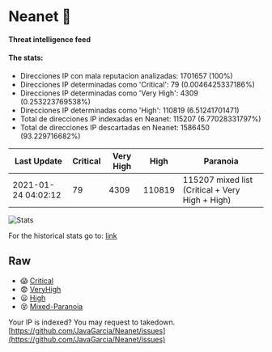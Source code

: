 # Neanet :hocho:
#### Threat intelligence feed
#### The stats:

- Direcciones IP con mala reputacion analizadas: 1701657 (100%)
- Direcciones IP determinadas como 'Critical':  79 (0.0046425337186%)
- Direcciones IP determinadas como 'Very High':  4309 (0.253223769538%)
- Direcciones IP determinadas como 'High':  110819 (6.51241701471)
- Total de direcciones IP indexadas en Neanet:  115207 (6.77028331797%)
- Total de direcciones IP descartadas en Neanet:  1586450 (93.229716682%)

| Last Update | Critical | Very High | High | Paranoia |
| --- | --- | --- | --- | --- |
| 2021-01-24 04:02:12 | 79 | 4309 | 110819 | 115207 mixed list (Critical + Very High + High)|

![Stats](https://docs.google.com/spreadsheets/d/e/2PACX-1vSnaNMIXVabIpDJjufMlzH7poXnshF3mgd8Is1g9ytUEzVsP5my4Trn8f-xkoLLQ38xpL3HtmUexLo6/pubchart?oid=501124687&format=image)

For the historical stats go to: [link](/stats.csv)
## Raw
- :scream: [Critical](https://raw.githubusercontent.com/JavaGarcia/Neanet/master/blacklists/neanet_critical.txt)
- :fearful: [VeryHigh](https://raw.githubusercontent.com/JavaGarcia/Neanet/master/blacklists/neanet_veryHigh.txtt)
- :frowning: [High](https://raw.githubusercontent.com/JavaGarcia/Neanet/master/blacklists/neanet_high.txt)
- :dizzy_face: [Mixed-Paranoia](https://raw.githubusercontent.com/JavaGarcia/Neanet/master/blacklists/neanet_all.txt)


Your IP is indexed? You may request to takedown. [https://github.com/JavaGarcia/Neanet/issues](https://github.com/JavaGarcia/Neanet/issues)









































































































































































































































































































































































































































































































































































































































































































































































































































































































































































































































































































































































































































































































































































































































































































































































































































































































































































































































































































































































































































































































































































































































































































































































































































































































































































































































































































































































































































































































































































































































































































































































































































































































































































































































































































































































































































































































































































































































































